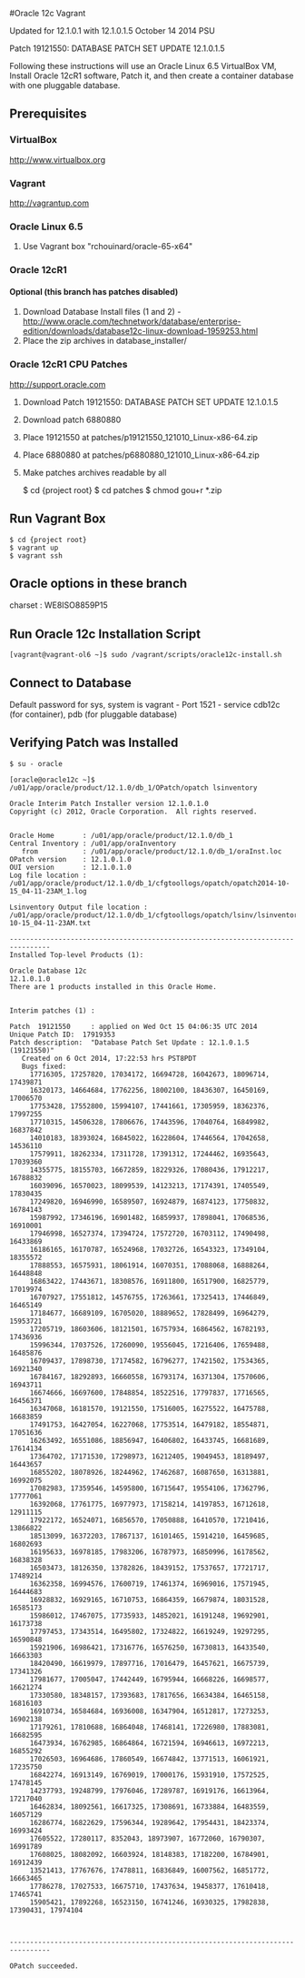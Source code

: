 #Oracle 12c Vagrant

Updated for 12.1.0.1 with 12.1.0.1.5 October 14 2014 PSU

Patch 19121550: DATABASE PATCH SET UPDATE 12.1.0.1.5

Following these instructions will use an Oracle Linux 6.5 VirtualBox VM, Install Oracle 12cR1 software, Patch it, and then create a container database with one pluggable database.

## Prerequisites

### VirtualBox

http://www.virtualbox.org

### Vagrant

http://vagrantup.com

### Oracle Linux 6.5

1. Use Vagrant box "rchouinard/oracle-65-x64"


### Oracle 12cR1
#### Optional (this branch has patches disabled)

1. Download Database Install files (1 and 2) - http://www.oracle.com/technetwork/database/enterprise-edition/downloads/database12c-linux-download-1959253.html
2. Place the zip archives in database_installer/

### Oracle 12cR1 CPU Patches

http://support.oracle.com

1. Download Patch 19121550: DATABASE PATCH SET UPDATE 12.1.0.1.5
2. Download patch 6880880
3. Place 19121550 at patches/p19121550_121010_Linux-x86-64.zip
4. Place 6880880 at patches/p6880880_121010_Linux-x86-64.zip
5. Make patches archives readable by all

    $ cd {project root}
    $ cd patches
    $ chmod gou+r *.zip


## Run Vagrant Box

    $ cd {project root}
    $ vagrant up
    $ vagrant ssh

## Oracle options in these branch

charset : WE8ISO8859P15

## Run Oracle 12c Installation Script

    [vagrant@vagrant-ol6 ~]$ sudo /vagrant/scripts/oracle12c-install.sh

## Connect to Database

  Default password for sys, system is vagrant - Port 1521 - service cdb12c (for container), pdb (for pluggable database)

## Verifying Patch was Installed

    $ su - oracle

    [oracle@oracle12c ~]$ /u01/app/oracle/product/12.1.0/db_1/OPatch/opatch lsinventory

    Oracle Interim Patch Installer version 12.1.0.1.0
    Copyright (c) 2012, Oracle Corporation.  All rights reserved.


    Oracle Home       : /u01/app/oracle/product/12.1.0/db_1
    Central Inventory : /u01/app/oraInventory
       from           : /u01/app/oracle/product/12.1.0/db_1/oraInst.loc
    OPatch version    : 12.1.0.1.0
    OUI version       : 12.1.0.1.0
    Log file location : /u01/app/oracle/product/12.1.0/db_1/cfgtoollogs/opatch/opatch2014-10-15_04-11-23AM_1.log

    Lsinventory Output file location : /u01/app/oracle/product/12.1.0/db_1/cfgtoollogs/opatch/lsinv/lsinventory2014-10-15_04-11-23AM.txt

    --------------------------------------------------------------------------------
    Installed Top-level Products (1):

    Oracle Database 12c                                                  12.1.0.1.0
    There are 1 products installed in this Oracle Home.


    Interim patches (1) :

    Patch  19121550     : applied on Wed Oct 15 04:06:35 UTC 2014
    Unique Patch ID:  17919353
    Patch description:  "Database Patch Set Update : 12.1.0.1.5 (19121550)"
       Created on 6 Oct 2014, 17:22:53 hrs PST8PDT
       Bugs fixed:
         17716305, 17257820, 17034172, 16694728, 16042673, 18096714, 17439871
         16320173, 14664684, 17762256, 18002100, 18436307, 16450169, 17006570
         17753428, 17552800, 15994107, 17441661, 17305959, 18362376, 17997255
         17710315, 14506328, 17806676, 17443596, 17040764, 16849982, 16837842
         14010183, 18393024, 16845022, 16228604, 17446564, 17042658, 14536110
         17579911, 18262334, 17311728, 17391312, 17244462, 16935643, 17039360
         14355775, 18155703, 16672859, 18229326, 17080436, 17912217, 16788832
         16039096, 16570023, 18099539, 14123213, 17174391, 17405549, 17830435
         17249820, 16946990, 16589507, 16924879, 16874123, 17750832, 16784143
         15987992, 17346196, 16901482, 16859937, 17898041, 17068536, 16910001
         17946998, 16527374, 17394724, 17572720, 16703112, 17490498, 16433869
         16186165, 16170787, 16524968, 17032726, 16543323, 17349104, 18355572
         17888553, 16575931, 18061914, 16070351, 17088068, 16888264, 16448848
         16863422, 17443671, 18308576, 16911800, 16517900, 16825779, 17019974
         16707927, 17551812, 14576755, 17263661, 17325413, 17446849, 16465149
         17184677, 16689109, 16705020, 18889652, 17828499, 16964279, 15953721
         17205719, 18603606, 18121501, 16757934, 16864562, 16782193, 17436936
         15996344, 17037526, 17260090, 19556045, 17216406, 17659488, 16485876
         16709437, 17898730, 17174582, 16796277, 17421502, 17534365, 16921340
         16784167, 18292893, 16660558, 16793174, 16371304, 17570606, 16943711
         16674666, 16697600, 17848854, 18522516, 17797837, 17716565, 16456371
         16347068, 16181570, 19121550, 17516005, 16275522, 16475788, 16683859
         17491753, 16427054, 16227068, 17753514, 16479182, 18554871, 17051636
         16263492, 16551086, 18856947, 16406802, 16433745, 16681689, 17614134
         17364702, 17171530, 17298973, 16212405, 19049453, 18189497, 16443657
         16855202, 18078926, 18244962, 17462687, 16087650, 16313881, 16992075
         17082983, 17359546, 14595800, 16715647, 19554106, 17362796, 17777061
         16392068, 17761775, 16977973, 17158214, 14197853, 16712618, 12911115
         17922172, 16524071, 16856570, 17050888, 16410570, 17210416, 13866822
         18513099, 16372203, 17867137, 16101465, 15914210, 16459685, 16802693
         16195633, 16978185, 17983206, 16787973, 16850996, 16178562, 16838328
         16503473, 18126350, 13782826, 18439152, 17537657, 17721717, 17489214
         16362358, 16994576, 17600719, 17461374, 16969016, 17571945, 16444683
         16928832, 16929165, 16710753, 16864359, 16679874, 18031528, 16585173
         15986012, 17467075, 17735933, 14852021, 16191248, 19692901, 16173738
         17797453, 17343514, 16495802, 17324822, 16619249, 19297295, 16590848
         15921906, 16986421, 17316776, 16576250, 16730813, 16433540, 16663303
         18420490, 16619979, 17897716, 17016479, 16457621, 16675739, 17341326
         17981677, 17005047, 17442449, 16795944, 16668226, 16698577, 16621274
         17330580, 18348157, 17393683, 17817656, 16634384, 16465158, 16816103
         16910734, 16584684, 16936008, 16347904, 16512817, 17273253, 16902138
         17179261, 17810688, 16864048, 17468141, 17226980, 17883081, 16682595
         16473934, 16762985, 16864864, 16721594, 16946613, 16972213, 16855292
         17026503, 16964686, 17860549, 16674842, 13771513, 16061921, 17235750
         16842274, 16913149, 16769019, 17000176, 15931910, 17572525, 17478145
         14237793, 19248799, 17976046, 17289787, 16919176, 16613964, 17217040
         16462834, 18092561, 16617325, 17308691, 16733884, 16483559, 16057129
         16286774, 16822629, 17596344, 19289642, 17954431, 18423374, 16993424
         17605522, 17280117, 8352043, 18973907, 16772060, 16790307, 16991789
         17608025, 18082092, 16603924, 18148383, 17182200, 16784901, 16912439
         13521413, 17767676, 17478811, 16836849, 16007562, 16851772, 16663465
         17786278, 17027533, 16675710, 17437634, 19458377, 17610418, 17465741
         15905421, 17892268, 16523150, 16741246, 16930325, 17982838, 17390431, 17974104



    --------------------------------------------------------------------------------

    OPatch succeeded.
